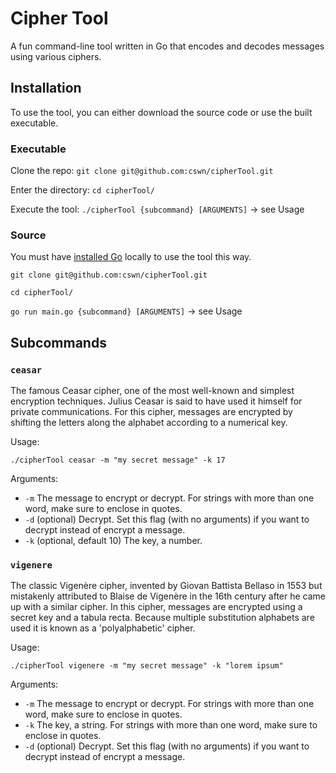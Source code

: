 # Cipher Tool

A fun command-line tool written in Go that encodes and decodes messages using various ciphers.

## Installation

To use the tool, you can either download the source code or use the built executable.

### Executable

Clone the repo: `git clone git@github.com:cswn/cipherTool.git`

Enter the directory: `cd cipherTool/`

Execute the tool: `./cipherTool {subcommand} [ARGUMENTS]` -> see Usage

### Source

You must have [installed Go](https://go.dev/doc/install) locally to use the tool this way.

`git clone git@github.com:cswn/cipherTool.git`

`cd cipherTool/`

`go run main.go {subcommand} [ARGUMENTS]` -> see Usage

## Subcommands

### `ceasar`

The famous Ceasar cipher, one of the most well-known and simplest encryption techniques. Julius Ceasar is said to have used it himself for private communications. For this cipher, messages are encrypted by shifting the letters along the alphabet according to a numerical key.

Usage:

```shell
./cipherTool ceasar -m "my secret message" -k 17
```

Arguments:

- `-m` The message to encrypt or decrypt. For strings with more than one word, make sure to enclose in quotes.
- `-d` (optional) Decrypt. Set this flag (with no arguments) if you want to decrypt instead of encrypt a message.
- `-k` (optional, default 10) The key, a number.

### `vigenere`

The classic Vigenère cipher, invented by Giovan Battista Bellaso in 1553 but mistakenly attributed to Blaise de Vigenère in the 16th century after he came up with a similar cipher. In this cipher, messages are encrypted using a secret key and a tabula recta. Because multiple substitution alphabets are used it is known as a 'polyalphabetic' cipher.

Usage:

```shell
./cipherTool vigenere -m "my secret message" -k "lorem ipsum"
```

Arguments:

- `-m` The message to encrypt or decrypt. For strings with more than one word, make sure to enclose in quotes.
- `-k` The key, a string. For strings with more than one word, make sure to enclose in quotes.
- `-d` (optional) Decrypt. Set this flag (with no arguments) if you want to decrypt instead of encrypt a message.
